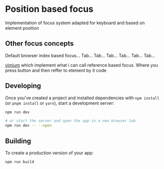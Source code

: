# Position based focus

Implementation of focus system adapted for keyboard and based on element position

## Other focus concepts
Default browser index based focus... Tab... Tab... Tab... Tab... Tab... Tab...

[vimium](https://github.com/philc/vimium) which implement what i can call reference based focus. Where you press button and then reffer to element by it code


## Developing

Once you've created a project and installed dependencies with `npm install` (or `pnpm install` or `yarn`), start a development server:

```bash
npm run dev

# or start the server and open the app in a new browser tab
npm run dev -- --open
```

## Building

To create a production version of your app:

```bash
npm run build
```